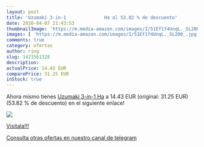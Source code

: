 ```yaml
---
layout: post
title: 'Uzumaki 3-in-1              Ha al 53.82 % de descuento'
date: 2020-04-07 21:43:53
thumbnailImage: 'https://m.media-amazon.com/images/I/51Ef1f4UnqL._SL200_.jpg'
images: [ 'https://m.media-amazon.com/images/I/51Ef1f4UnqL._SL200_.jpg' ]
comments: true
category: ofertas
author: ring
slug: 1421561328
description:
actualPrice: 14.43 EUR
comparePrice: 31.25 EUR
inStock: true
---
```


Ahora mismo tienes [Uzumaki 3-in-1              Ha](https://www.amazon.com/dp/1421561328/?tag=redken08-20) a 14.43 EUR (original: 31.25 EUR) (53.82 %  de descuento) en el siguiente enlace!

[![](https://m.media-amazon.com/images/I/51Ef1f4UnqL._SL200_.jpg)](https://www.amazon.com/dp/1421561328/?tag=redken08-20)

[Visítala!!!](https://www.amazon.com/dp/1421561328/?tag=redken08-20)

[Consulta otras ofertas en nuestro canal de telegram](https://t.me/s/ofertas25)
